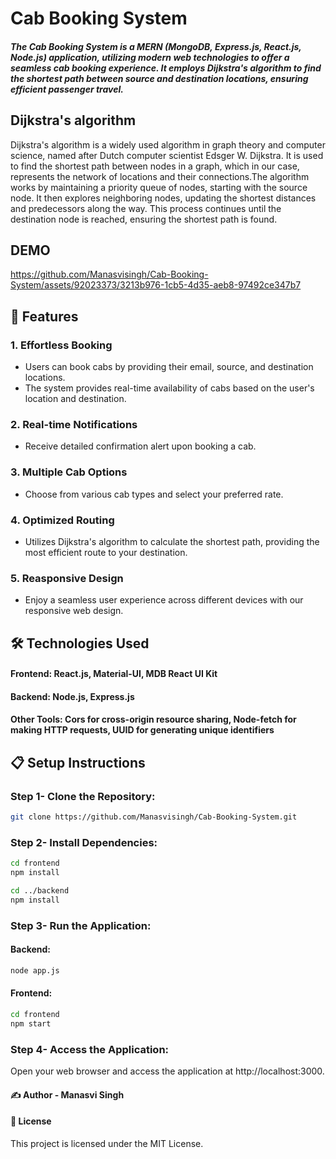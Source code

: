 # Cab Booking System

##### The Cab Booking System is a MERN (MongoDB, Express.js, React.js, Node.js) application, utilizing modern web technologies to offer a seamless cab booking experience. It employs Dijkstra's algorithm to find the shortest path between source and destination locations, ensuring efficient passenger travel.

## Dijkstra's algorithm
Dijkstra's algorithm is a widely used algorithm in graph theory and computer science, named after Dutch computer scientist Edsger W. Dijkstra. It is used to find the shortest path between nodes in a graph, which in our case, represents the network of locations and their connections.The algorithm works by maintaining a priority queue of nodes, starting with the source node. It then explores neighboring nodes, updating the shortest distances and predecessors along the way. This process continues until the destination node is reached, ensuring the shortest path is found.

## DEMO


https://github.com/Manasvisingh/Cab-Booking-System/assets/92023373/3213b976-1cb5-4d35-aeb8-97492ce347b7



## 🚕 Features

### 1. Effortless Booking
* Users can book cabs by providing their email, source, and destination locations.
* The system provides real-time availability of cabs based on the user's location and destination.
### 2. Real-time Notifications
* Receive detailed confirmation alert upon booking a cab.
### 3. Multiple Cab Options
* Choose from various cab types and select your preferred rate.
### 4. Optimized Routing
* Utilizes Dijkstra's algorithm to calculate the shortest path, providing the most efficient route to your destination.
### 5. Reasponsive Design
* Enjoy a seamless user experience across different devices with our responsive web design.


## 🛠️ Technologies Used

#### Frontend: React.js, Material-UI, MDB React UI Kit
#### Backend: Node.js, Express.js
#### Other Tools: Cors for cross-origin resource sharing, Node-fetch for making HTTP requests, UUID for generating unique identifiers


## 📋 Setup Instructions

### Step 1- Clone the Repository:
``` bash
git clone https://github.com/Manasvisingh/Cab-Booking-System.git
``` 
### Step 2- Install Dependencies:
```bash
cd frontend
npm install
```
```bash
cd ../backend
npm install
```
### Step 3- Run the Application:
#### Backend:
```bash
node app.js
```
#### Frontend:
```bash
cd frontend
npm start
```
### Step 4- Access the Application:
Open your web browser and access the application at http://localhost:3000.



#### ✍️ Author - Manasvi Singh

#### 📄 License
This project is licensed under the MIT License.

